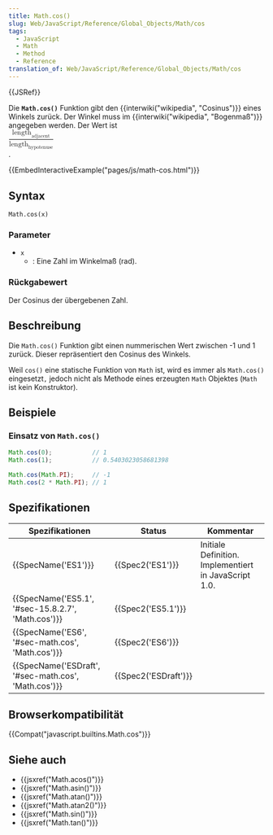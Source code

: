 ```yaml
---
title: Math.cos()
slug: Web/JavaScript/Reference/Global_Objects/Math/cos
tags:
  - JavaScript
  - Math
  - Method
  - Reference
translation_of: Web/JavaScript/Reference/Global_Objects/Math/cos
---
```

{{JSRef}}

Die **`Math.cos()`** Funktion gibt den {{interwiki("wikipedia", "Cosinus")}} eines Winkels zurück. Der Winkel muss im {{interwiki("wikipedia", "Bogenmaß")}} angegeben werden. Der Wert ist <math style="display: inline;"><mstyle displaystyle="true"><mfrac><msub><mrow><mtext>length</mtext> </mrow><mrow><mrow><mtext>adjacent</mtext> </mrow></mrow></msub><msub><mrow><mtext>length</mtext> </mrow><mrow><mrow><mtext>hypotenuse</mtext> </mrow></mrow></msub></mfrac></mstyle></math>.

{{EmbedInteractiveExample("pages/js/math-cos.html")}}

## Syntax

    Math.cos(x)

### Parameter

- `x`
  - : Eine Zahl im Winkelmaß (rad).

### Rückgabewert

Der Cosinus der übergebenen Zahl.

## Beschreibung

Die `Math.cos()` Funktion gibt einen nummerischen Wert zwischen -1 und 1 zurück. Dieser repräsentiert den Cosinus des Winkels.

Weil `cos()` eine statische Funktion von `Math` ist, wird es immer als `Math.cos()` eingesetzt`,` jedoch nicht als Methode eines erzeugten `Math` Objektes (`Math` ist kein Konstruktor).

## Beispiele

### Einsatz von `Math.cos()`

```js
Math.cos(0);           // 1
Math.cos(1);           // 0.5403023058681398

Math.cos(Math.PI);     // -1
Math.cos(2 * Math.PI); // 1
```

## Spezifikationen

| Spezifikationen                                                      | Status                       | Kommentar                                             |
| -------------------------------------------------------------------- | ---------------------------- | ----------------------------------------------------- |
| {{SpecName('ES1')}}                                             | {{Spec2('ES1')}}         | Initiale Definition. Implementiert in JavaScript 1.0. |
| {{SpecName('ES5.1', '#sec-15.8.2.7', 'Math.cos')}} | {{Spec2('ES5.1')}}     |                                                       |
| {{SpecName('ES6', '#sec-math.cos', 'Math.cos')}}     | {{Spec2('ES6')}}         |                                                       |
| {{SpecName('ESDraft', '#sec-math.cos', 'Math.cos')}} | {{Spec2('ESDraft')}} |                                                       |

## Browserkompatibilität

{{Compat("javascript.builtins.Math.cos")}}

## Siehe auch

- {{jsxref("Math.acos()")}}
- {{jsxref("Math.asin()")}}
- {{jsxref("Math.atan()")}}
- {{jsxref("Math.atan2()")}}
- {{jsxref("Math.sin()")}}
- {{jsxref("Math.tan()")}}
